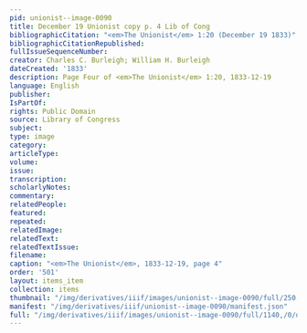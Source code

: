 ```yaml
---
pid: unionist--image-0090
title: December 19 Unionist copy p. 4 Lib of Cong
bibliographicCitation: "<em>The Unionist</em> 1:20 (December 19 1833)"
bibliographicCitationRepublished: 
fullIssueSequenceNumber: 
creator: Charles C. Burleigh; William H. Burleigh
dateCreated: '1833'
description: Page Four of <em>The Unionist</em> 1:20, 1833-12-19
language: English
publisher: 
IsPartOf: 
rights: Public Domain
source: Library of Congress
subject: 
type: image
category: 
articleType: 
volume: 
issue: 
transcription: 
scholarlyNotes: 
commentary: 
relatedPeople: 
featured: 
repeated: 
relatedImage: 
relatedText: 
relatedTextIssue: 
filename: 
caption: "<em>The Unionist</em>, 1833-12-19, page 4"
order: '501'
layout: items_item
collection: items
thumbnail: "/img/derivatives/iiif/images/unionist--image-0090/full/250,/0/default.jpg"
manifest: "/img/derivatives/iiif/unionist--image-0090/manifest.json"
full: "/img/derivatives/iiif/images/unionist--image-0090/full/1140,/0/default.jpg"
---
```

